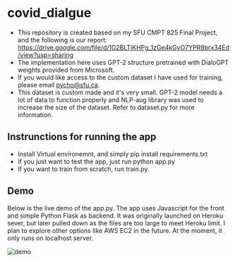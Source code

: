 # covid_dialgue

- This repository is created based on my SFU CMPT 825 Final Project, and the following is our report: https://drive.google.com/file/d/1D2BLTjKHPg_1zGe4kGyO7YPR8brx34Ed/view?usp=sharing
- The implementation here uses GPT-2 structure pretrained with DialoGPT weights provided from Microsoft.
- If you would like access to the custom dataset I have used for training, please email pycho@sfu.ca.
- This dataset is custom made and it's very small. GPT-2 model needs a lot of data to function properly and NLP-aug library was used to increase the size of the dataset. Refer to dataset.py for more information. 


## Instrunctions for running the app
- Install Virtual environemnt, and simply pip install requirements.txt
- If you just want to test the app, just run python app.py
- If you want to train from scratch, run train.py.

## Demo
Below is the live demo of the app.py. The app uses Javascript for the front and simple Python Flask as backend. It was originally launched on Heroku sever, but later pulled down as the files are too large to meet Heroku limit. I plan to explore other options like AWS EC2 in the future. At the moment, it only runs on localhost server.

![demo](demo.gif)

